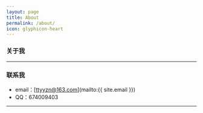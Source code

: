 ```yaml
---
layout: page
title: About
permalink: /about/
icon: glyphicon-heart
---
```


### 关于我

> 

---

### 联系我

* email：[ttyyzn@163.com](mailto:{{ site.email }})
* QQ：674009403

---

